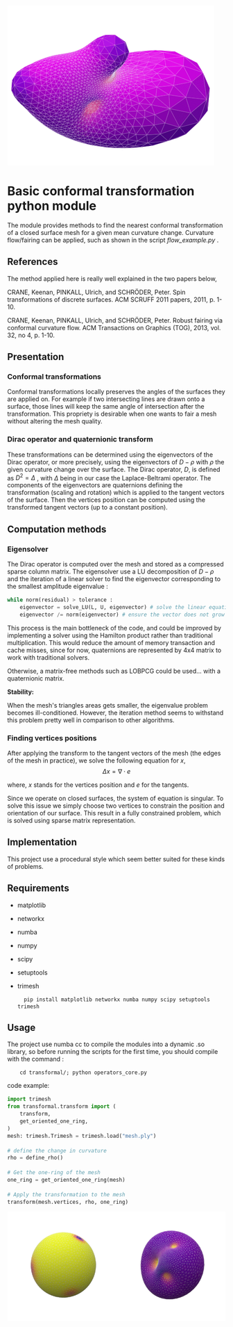 ![example of flow](animation_crop.gif)
# Basic conformal transformation python module  

The module provides methods to find the nearest conformal transformation of a closed surface mesh for a given mean curvature change.
Curvature flow/fairing can be applied, such as shown in the script *flow_example.py* .

## References
The method applied here is really well explained in the two papers below,

CRANE, Keenan, PINKALL, Ulrich, and SCHRÖDER, Peter. Spin transformations of discrete surfaces. ACM SCRUFF 2011 papers, 2011, p. 1-10.

CRANE, Keenan, PINKALL, Ulrich, and SCHRÖDER, Peter. Robust fairing via conformal curvature flow. ACM Transactions on Graphics (TOG), 2013, vol. 32, no 4, p. 1-10.

## Presentation
### Conformal transformations
Conformal transformations locally preserves the angles of the surfaces they are applied on. 
For example if two intersecting lines are drawn onto a surface, those lines will keep the same angle of intersection after the transformation.
This propriety is desirable when one wants to fair a mesh without altering the mesh quality.

### Dirac operator and quaternionic transform
These transformations can be determined using the eigenvectors of the Dirac operator, or more precisely,
using the eigenvectors of $D-\rho$ with $\rho$ the given curvature change over the surface.
The Dirac operator, $D$, is defined as $D^2 = \Delta$ , with $\Delta$ being in our case the Laplace-Beltrami operator. 
The components of the eigenvectors are quaternions defining the transformation (scaling and rotation) which is applied to the tangent vectors of the surface.
Then the vertices position can be computed using the transformed tangent vectors (up to a constant position).

## Computation methods
### Eigensolver
The Dirac operator is computed over the mesh and stored as a compressed sparse column matrix.
The eigensolver use a LU decomposition of $D-\rho$ and the iteration of a linear solver to find the eigenvector corresponding to the smallest amplitude eigenvalue :

```py
while norm(residual) > tolerance :
    eigenvector = solve_LU(L, U, eigenvector) # solve the linear equation LU x = eigenvector
    eigenvector /= norm(eigenvector) # ensure the vector does not grow or shrink to much
```

This process is the main bottleneck of the code, and could be improved by implementing a solver using the Hamilton product rather than traditional multiplication.
This would reduce the amount of memory transaction and cache misses, since for now, quaternions are represented by 4x4 matrix to work with traditional solvers. 

Otherwise, a matrix-free methods such as LOBPCG could be used... with a quaternionic matrix.

__Stability:__

When the mesh's triangles areas gets smaller, the eigenvalue problem becomes ill-conditioned. 
However, the iteration method seems to withstand this problem pretty well in comparison to other algorithms.


### Finding vertices positions
After applying the transform to the tangent vectors of the mesh (the edges of the mesh in practice),
we solve the following equation for $x$, 
$$\Delta x = \nabla \cdot e$$

where, $x$ stands for the vertices position and $e$ for the tangents.

Since we operate on closed surfaces, the system of equation is singular.
To solve this issue we simply choose two vertices to constrain the position and orientation of our surface.
This result in a fully constrained problem, which is solved using sparse matrix representation.

## Implementation
This project use a procedural style which seem better suited for these kinds of problems. 

## Requirements
- matplotlib
- networkx
- numba
- numpy
- scipy
- setuptools
- trimesh

        pip install matplotlib networkx numba numpy scipy setuptools trimesh


## Usage
The project use numba cc to compile the modules into a dynamic .so library, 
so before running the scripts for the first time, you should compile with the command :
        
        cd transformal/; python operators_core.py

code example:

```python
import trimesh
from transformal.transform import (
    transform,
    get_oriented_one_ring,
)
mesh: trimesh.Trimesh = trimesh.load("mesh.ply")

# define the change in curvature
rho = define_rho()

# Get the one-ring of the mesh 
one_ring = get_oriented_one_ring(mesh)

# Apply the transformation to the mesh
transform(mesh.vertices, rho, one_ring)

```

![example](ballfig.png)

